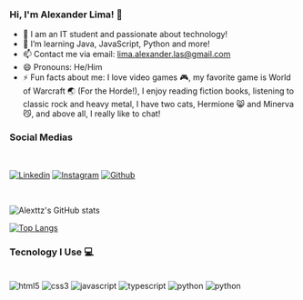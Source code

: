 ### Hi, I'm Alexander Lima! 👋

- 🔭 I am an IT student and passionate about technology!
- 🌱 I’m learning Java, JavaScript, Python and more!
- 📫 Contact me via email: lima.alexander.las@gmail.com
- 😄 Pronouns: He/Him
- ⚡ Fun facts about me: I love video games 🎮, my favorite game is World of Warcraft 🌏 (For the Horde!), I enjoy reading fiction books, listening to classic rock and heavy metal, I have two cats, Hermione 😸 and Minerva 😼, and above all, I really like to chat!
### Social Medias
</br>

  [![Linkedin](https://img.shields.io/badge/LinkedIn-0077B5?style=for-the-badge&logo=linkedin&logoColor=white)](https://www.linkedin.com/in/alexander-silva-lima-96a0432a6/)
  [![Instagram](https://img.shields.io/badge/Instagram-E4405F?style=for-the-badge&logo=instagram&logoColor=white)](https://www.instagram.com/ahlesk_/)
  [![Github](https://img.shields.io/badge/GitHub-100000?style=for-the-badge&logo=github&logoColor=white)](https://github.com/alexttz)

  </br>

  ![Alexttz's GitHub stats](https://github-readme-stats.vercel.app/api?username=alexttz&show_icons=true&theme=tokyonight)

  [![Top Langs](https://github-readme-stats.vercel.app/api/top-langs/?username=alexttz)](https://github.com/alexttz/github-readme-stats)

###  Tecnology I Use 💻<br/>

<div style="display: inline_block"><br/>
    <img align="center" alt="html5" src="https://img.shields.io/badge/HTML-239120?style=for-the-badge&logo=html5&logoColor=white"/>
    <img align="center" alt="css3" src="https://img.shields.io/badge/CSS-239120?&style=for-the-badge&logo=css3&"/>
    <img align="center" alt="javascript" src="https://img.shields.io/badge/JavaScript-F7DF1E?style=for-the-badge&logo=javascript&logoColor=black"/>
    <img align="center" alt="typescript" src="https://img.shields.io/badge/TypeScript-007ACC?style=for-the-badge&logo=typescript&logoColor=white"/>
    <img align="center" alt="python" src="https://img.shields.io/badge/python-3670A0?style=for-the-badge&logo=python&logoColor=ffdd54"/>
    <img align="center" alt="python" src="https://img.shields.io/badge/Java-ED8B00?style=for-the-badge&logo=openjdk&logoColor=white4"/>
</div>
